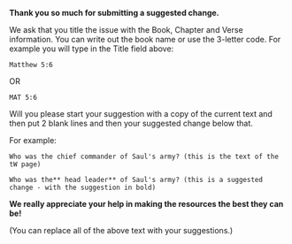 **Thank you so much for submitting a suggested change.**

We ask that you title the issue with the Book, Chapter and Verse information. You can write out the book name or use the 3-letter code. For example you will type in the Title field above:

    Matthew 5:6

OR

    MAT 5:6

Will you please start your suggestion with a copy of the current text and then put 2 blank lines and then your suggested change below that.

For example: 

    Who was the chief commander of Saul's army? (this is the text of the tW page)

    Who was the** head leader** of Saul's army? (this is a suggested change - with the suggestion in bold)

**We really appreciate your help in making the resources the best they can be!**


(You can replace all of the above text with your suggestions.)